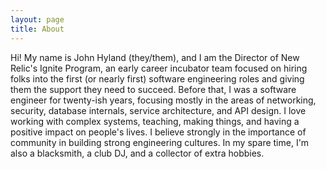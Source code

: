 ```yaml
---
layout: page
title: About
---
```


Hi! My name is John Hyland (they/them), and I am the Director of New Relic's
Ignite Program, an early career incubator team focused on hiring folks into the
first (or nearly first) software engineering roles and giving them the support
they need to succeed. Before that, I was a software engineer for twenty-ish
years, focusing mostly in the areas of networking, security, database
internals, service architecture, and API design. I love working with complex
systems, teaching, making things, and having a positive impact on people's
lives. I believe strongly in the importance of community in building strong
engineering cultures. In my spare time, I'm also a blacksmith, a club DJ, and a
collector of extra hobbies.

